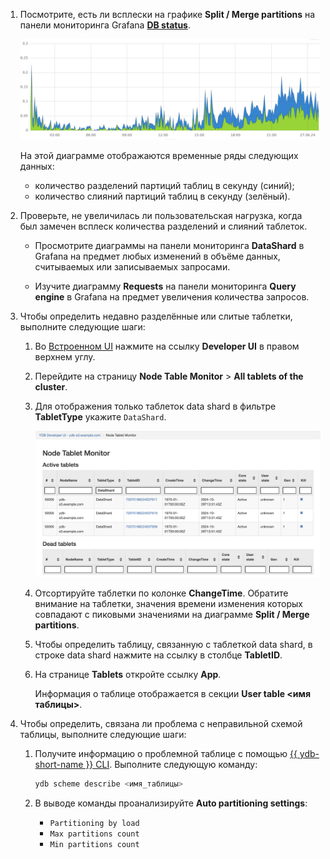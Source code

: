 1. Посмотрите, есть ли всплески на графике **Split / Merge partitions** на панели мониторинга Grafana **[DB status](../../../../../reference/observability/metrics/grafana-dashboards.md#dbstatus)**.

    ![](../_assets/splits-merges.png)

    На этой диаграмме отображаются временные ряды следующих данных:

    - количество разделений партиций таблиц в секунду (синий);
    - количество слияний партиций таблиц в секунду (зелёный).

1. Проверьте, не увеличилась ли пользовательская нагрузка, когда был замечен всплеск количества разделений и слияний таблеток.

    [//]: # (TODO: Add user load charts)

    - Просмотрите диаграммы на панели мониторинга **DataShard** в Grafana на предмет любых изменений в объёме данных, считываемых или записываемых запросами.

    - Изучите диаграмму **Requests** на панели мониторинга **Query engine** в Grafana на предмет увеличения количества запросов.

1. Чтобы определить недавно разделённые или слитые таблетки, выполните следующие шаги:

    1. Во [Встроенном UI](../../../../../reference/embedded-ui/index.md) нажмите на ссылку **Developer UI** в правом верхнем углу.

    1. Перейдите на страницу **Node Table Monitor** > **All tablets of the cluster**.

    1. Для отображения только таблеток data shard в фильтре **TabletType** укажите `DataShard`.

        ![](../_assets/node-tablet-monitor-data-shard.png)

    1. Отсортируйте таблетки по колонке **ChangeTime**. Обратите внимание на таблетки, значения времени изменения которых совпадают с пиковыми значениями на диаграмме **Split / Merge partitions**.

    1. Чтобы определить таблицу, связанную с таблеткой data shard, в строке data shard нажмите на ссылку в столбце **TabletID**.

    1. На странице **Tablets** откройте ссылку **App**.

        Информация о таблице отображается в секции **User table \<имя таблицы\>**.

1. Чтобы определить, связана ли проблема с неправильной схемой таблицы, выполните следующие шаги:

    1. Получите информацию о проблемной таблице с помощью [{{ ydb-short-name }} CLI](../../../../../reference/ydb-cli/index.md). Выполните следующую команду:

        ```bash
        ydb scheme describe <имя_таблицы>
        ```

    1. В выводе команды проанализируйте **Auto partitioning settings**:

        * `Partitioning by load`
        * `Max partitions count`
        * `Min partitions count`
